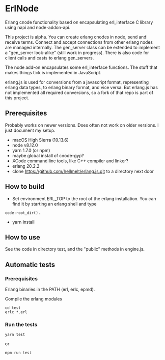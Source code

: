 # ErlNode
Erlang cnode functionality based on encapsulating erl_interface C library using napi and node-addon-api.

This project is alpha. You can create erlang cnodes in node, send and receive terms. Connect and accept connections from other 
erlang nodes are managed internally. The gen_server class can be extended to implement a "gen_server look-alike" (still work in progress). There is also code for client calls and casts to erlang gen_servers.

The node add-on encapsulates some erl_interface functions. The stuff that makes things tick is implemented in JavaScript.

erlang.js is used for conversions from a javascript format, representing erlang data types, to erlang binary format, and vice versa.
But erlang.js has not implemented all required conversions, so a fork of that repo is part of this project.

## Prerequisites
Probably works on newer versions. Does often not work on older versions. I just document my setup.

* macOS High Sierra (10.13.6)
* node v8.12.0
* yarn 1.7.0 (or npm)
* maybe global install of cnode-gyp?
* XCode command line tools, like C++ compiler and linker?
* erlang 20.2.2
* clone https://github.com/hellmelt/erlang.js.git to a directory next door

## How to build
* Set environment ERL_TOP to the root of the erlang installation. You can find it by starting an erlang shell and type
```
code:root_dir().
```
* yarn install
## How to use
See the code in directory test, and the "public" methods in engine.js.

## Automatic tests
### Prerequisites
Erlang binaries in the PATH (erl, erlc, epmd).

Compile the erlang modules
```
cd test
erlc *.erl
```
### Run the tests
```
yarn test
```
or
```
npm run test
```
